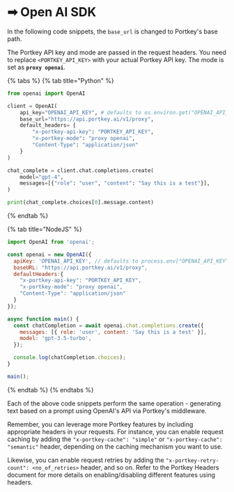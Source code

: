 # ➡ Open AI SDK

In the following code snippets, the `base_url` is changed to Portkey's base path.

The Portkey API key and mode are passed in the request headers. You need to replace `<PORTKEY_API_KEY>` with your actual Portkey API key. The mode is set as **`proxy openai`**.

{% tabs %}
{% tab title="Python" %}
```python
from openai import OpenAI

client = OpenAI(
    api_key="OPENAI_API_KEY", # defaults to os.environ.get("OPENAI_API_KEY")
    base_url="https://api.portkey.ai/v1/proxy",
    default_headers= {
        "x-portkey-api-key": "PORTKEY_API_KEY",
        "x-portkey-mode": "proxy openai",
        "Content-Type": "application/json"
    }
)

chat_complete = client.chat.completions.create(
    model="gpt-4",
    messages=[{"role": "user", "content": "Say this is a test"}],
)

print(chat_complete.choices[0].message.content)
```
{% endtab %}

{% tab title="NodeJS" %}
```javascript
import OpenAI from 'openai';

const openai = new OpenAI({
  apiKey: 'OPENAI_API_KEY', // defaults to process.env["OPENAI_API_KEY"],
  baseURL: "https://api.portkey.ai/v1/proxy",
  defaultHeaders:{
    "x-portkey-api-key": "PORTKEY_API_KEY",
    "x-portkey-mode": "proxy openai",
    "Content-Type": "application/json"
  }
});

async function main() {
  const chatCompletion = await openai.chat.completions.create({
    messages: [{ role: 'user', content: 'Say this is a test' }],
    model: 'gpt-3.5-turbo',
  });

  console.log(chatCompletion.choices);
}

main();
```
{% endtab %}
{% endtabs %}

Each of the above code snippets perform the same operation - generating text based on a prompt using OpenAI's API via Portkey's middleware.

Remember, you can leverage more Portkey features by including appropriate headers in your requests. For instance, you can enable request caching by adding the `"x-portkey-cache": "simple"` or `"x-portkey-cache": "semantic"` header, depending on the caching mechanism you want to use.

Likewise, you can enable request retries by adding the `"x-portkey-retry-count": <no_of_retries>` header, and so on. Refer to the Portkey Headers document for more details on enabling/disabling different features using headers.
